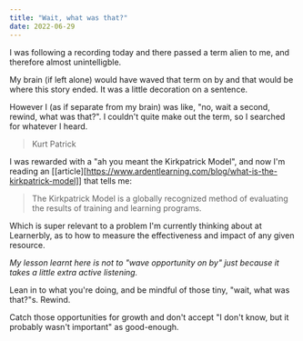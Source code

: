 ```yaml
---
title: "Wait, what was that?"
date: 2022-06-29
---
```


I was following a recording today and there passed a term alien to me, and therefore almost unintelligble.

My brain (if left alone) would have waved that term on by and that would be where this story ended. It was a little decoration on a sentence.

However I (as if separate from my brain) was like, "no, wait a second, rewind, what was that?". I couldn't quite make out the term, so I searched for whatever I heard.

> Kurt Patrick

I was rewarded with a "ah you meant the Kirkpatrick Model", and now I'm reading an [[article][https://www.ardentlearning.com/blog/what-is-the-kirkpatrick-model]] that tells me:

> The Kirkpatrick Model is a globally recognized method of evaluating the results of training and learning programs.

Which is super relevant to a problem I'm currently thinking about at Learnerbly, as to how to measure the effectiveness and impact of any given resource.

*My lesson learnt here is not to "wave opportunity on by" just because it takes a little extra active listening.*

Lean in to what you're doing, and be mindful of those tiny, "wait, what was that?"s. Rewind.

Catch those opportunities for growth and don't accept "I don't know, but it probably wasn't important" as good-enough.
